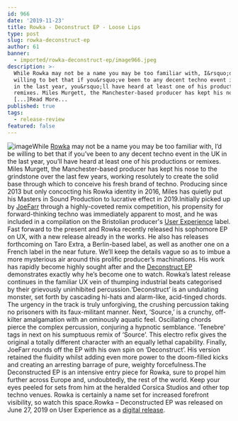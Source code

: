 ```yaml
---
id: 966
date: '2019-11-23'
title: Rowka - Deconstruct EP - Loose Lips
type: post
slug: rowka-deconstruct-ep
author: 61
banner:
  - imported/rowka-deconstruct-ep/image966.jpeg
description: >-
  While Rowka may not be a name you may be too familiar with, I&rsquo;d be
  willing to bet that if you&rsquo;ve been to any decent techno event in the UK
  in the last year, you&rsquo;ll have heard at least one of his productions or
  remixes. Miles Murgett, the Manchester-based producer has kept his nose to
  [...]Read More...
published: true
tags:
  - release-review
featured: false
---
```

![image](../imported/rowka-deconstruct-ep/image966.jpeg)While [Rowka](https://soundcloud.com/rowka-2) may not be a name you may be too familiar with, I’d be willing to bet that if you’ve been to any decent techno event in the UK in the last year, you’ll have heard at least one of his productions or remixes. Miles Murgett, the Manchester-based producer has kept his nose to the grindstone over the last few years, working resolutely to create the solid base through which to conceive his fresh brand of techno. Producing since 2013 but only concocting his Rowka identity in 2016, Miles has quietly put his Masters in Sound Production to lucrative effect in 2019.Initially picked up by [JoeFarr](https://soundcloud.com/joefarr_ux) through a highly-coveted remix competition, his propensity for forward-thinking techno was immediately apparent to most, and he was included in a compilation on the Bristolian producer's [User Experience](https://joefarr.bandcamp.com/) label. Fast forward to the present and Rowka recently released his sophomore EP on UX, with a new release already in the works. He also has releases forthcoming on Taro Extra, a Berlin-based label, as well as another one on a French label in the near future. We’ll keep the details vague so as to imbue a more mysterious air around this prolific producer’s machinations. His work has rapidly become highly sought after and the [Deconstruct EP](https://joefarr.bandcamp.com/album/ux011)  
demonstrates exactly why he’s become one to watch. Rowka’s latest release continues in the familiar UX vein of thumping industrial beats categorised by their grievously uninhibited percussion.‘Deconstruct’ is an undulating monster, set forth by cascading hi-hats and alarm-like, acid-tinged chords. The urgency in the track is truly unforgiving, the crushing percussion taking no prisoners with its faux-militant manner. Next, ‘Source,’ is a crunchy, off-kilter amalgamation with an ominously aquatic feel. Oscillating chords pierce the complex percussion, conjuring a hypnotic semblance. 'Tenebre' tags in next on his sumptuous remix of ‘Source’. This electro refix gives the original a totally different character with an equally lethal capability. Finally, JoeFarr rounds off the EP with his own spin on ‘Deconstruct’. His version retained the fluidity whilst adding even more power to the doom-filled kicks and creating an arresting barrage of pure, weighty forcefulness.The Deconstructed﻿ EP is an intensive entry piece for Rowka, sure to propel him further across Europe and, undoubtedly, the rest of the world. Keep your eyes peeled for sets from him at the heralded Corsica Studios and other top techno venues. Rowka is certainly a name set for increased forefront visibility, so watch this space.Rowka – Deconstructed EP was released on June 27, 2019 on User Experience as a [digital release](https://joefarr.bandcamp.com/album/ux011).